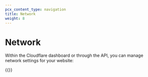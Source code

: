 ```yaml
---
pcx_content_type: navigation
title: Network
weight: 8
---
```


# Network

Within the Cloudflare dashboard or through the API, you can manage network settings for your website:

{{<directory-listing>}}